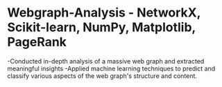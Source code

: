 # Webgraph-Analysis - NetworkX, Scikit-learn, NumPy, Matplotlib, PageRank
-Conducted in-depth analysis of a massive web graph and extracted meaningful insights
-Applied machine learning techniques to predict and classify various aspects of the web graph's structure and content.
